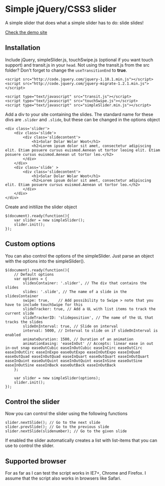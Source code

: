 Simple jQuery/CSS3 slider
=========================

A simple slider that does what a simple slider has to do: slide slides!

[Check the demo site](http://dirkgroenen.github.io/simple-jQuery-slider/)

Installation
------------

Include jQuery, simpleSlider.js, touchSwipe.js (optional if you want touch support) and transit.js in your `head`. Not using the transit.js from the src folder? Don't forget to change the `useTransitionEnd` to <b>true</b>.
```code
<script src="http://code.jquery.com/jquery-1.10.1.min.js"></script>
<script src="http://code.jquery.com/jquery-migrate-1.2.1.min.js"></script>

<script type="text/javascript" src="transit.js"></script>
<script type="text/javascript" src="touchSwipe.js"></script>
<script type="text/javascript" src="simpleSlider.min.js"></script>
```

Add a div to your site containing the slides. The standard name for these divs are `.slider` and `.slide`, but these can be changed in the options object
```code
<div class='slider'>
	<div class='slide'>
		<div class='slidecontent'>
			<h1>Solar Dolar Wolar Woot</h1>
			<h2>Lorem ipsum dolor sit amet, consectetur adipiscing elit. Etiam posuere cursus euismod.Aenean ut tortor leoing elit. Etiam posuere cursus euismod.Aenean ut tortor leo.</h2>
		</div>
	</div>
	<div class='slide' >
		<div class='slidecontent'>
			<h1>Solar Dolar Wolar Woot</h1>
			<h2>Lorem ipsum dolor sit amet, consectetur adipiscing elit. Etiam posuere cursus euismod.Aenean ut tortor leo.</h2>
		</div>
	</div>
</div>
```

Create and initilize the slider object
```code
$(document).ready(function(){
	var slider = new simpleSlider();
	slider.init();
});
```

Custom options
--------------
You can also control the options of the simpleSlider. Just parse an object with the options into the simpleSlider().
```code
$(document).ready(function(){
	// Default options
	var options = {
		slidesContainer: '.slider', // The div that contains the slides
		slides: '.slide', // The name of a slide in the slidesContainer
		swipe: true,	// Add possibility to Swipe > note that you have to include touchSwipe for this
		slideTracker: true, // Add a UL with list items to track the current slide
		slideTrackerID: 'slideposition', // The name of the UL that tracks the slides
		slideOnInterval: true, // Slide on interval
		interval: 5000, // Interval to slide on if slideOnInterval is enabled
		animateDuration: 1500, // Duration of an animation
		animationEasing: 'easeInOut' // Accepts: linear ease in out in-out snap easeOutCubic easeInOutCubic easeInCirc easeOutCirc easeInOutCirc easeInExpo easeOutExpo easeInOutExpo easeInQuad easeOutQuad easeInOutQuad easeInQuart easeOutQuart easeInOutQuart easeInQuint easeOutQuint easeInOutQuint easeInSine easeOutSine easeInOutSine easeInBack easeOutBack easeInOutBack
	};

	var slider = new simpleSlider(options);
	slider.init();
});
```

Control the slider
--------------
Now you can control the slider using the following functions
```code
slider.nextSlide(); // Go to the next slide
slider.prevSlide(); // Go to the previous slide
slider.nextSlide(slidenumber); // Go to the given slide
```

If enabled the slider automatically creates a list with list-items that you can use to control the slider.

Supported browser
-----------------
For as far as I can test the script works in IE7+, Chrome and Firefox. I assume that the script also works in browsers like Safari.
